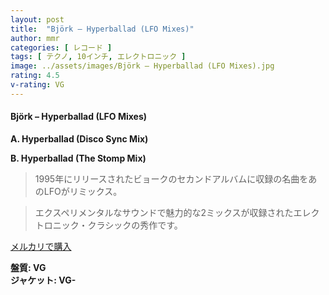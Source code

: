 ```yaml
---
layout: post
title:  "Björk – Hyperballad (LFO Mixes)"
author: mmr
categories: [ レコード ]
tags: [ テクノ, 10インチ, エレクトロニック ]
image: ../assets/images/Björk – Hyperballad (LFO Mixes).jpg
rating: 4.5
v-rating: VG
---
```


#### Björk – Hyperballad (LFO Mixes)

**A. Hyperballad (Disco Sync Mix)**

**B. Hyperballad (The Stomp Mix)**

> 1995年にリリースされたビョークのセカンドアルバムに収録の名曲をあのLFOがリミックス。

> エクスペリメンタルなサウンドで魅力的な2ミックスが収録されたエレクトロニック・クラシックの秀作です。



[メルカリで購入](https://jp.mercari.com/item/m51141432858)


<div class="mt-4 mb-4 d-flex align-items-center">
<strong class="mr-1">盤質: VG</strong>
</div>
<div class="mt-4 mb-4 d-flex align-items-center">
<strong class="mr-1">ジャケット: VG-</strong>
</div>
